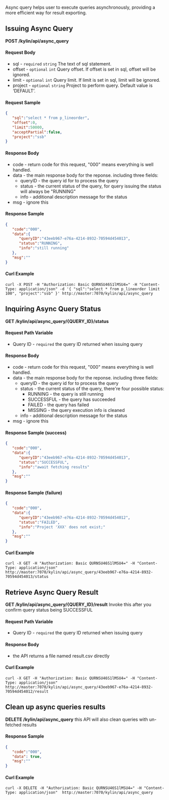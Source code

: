 Async query helps user to execute queries asynchronously, providing a more efficient way for result exporting.

## Issuing Async Query

**POST /kylin/api/async_query**

#### Request Body

- sql - ```required``` ```string``` The text of sql statement.
- offset - ```optional``` ```int``` Query offset. If offset is set in sql, offset will be ignored.
- limit - ```optional``` ```int``` Query limit. If limit is set in sql, limit will be ignored.
- project - ```optional``` ```string``` Project to perform query. Default value is ‘DEFAULT’.

#### Request Sample

```json
{  
   "sql":"select * from p_lineorder",
   "offset":0,
   "limit":50000,
   "acceptPartial":false,
   "project":"ssb"
}
```

#### Response Body

- code - return code for this request, "000" means everything is well handled.
- data - the main response body for the reponse. including three fields:
  - queryID - the query id for to process the query 
  - status - the current status of the query, for query issuing the status will always be "RUNNING"
  - info - additional description message for the status
- msg - ignore this

#### Response Sample

```json
{  
   "code":"000",
   "data":{  
      "queryID":"43eeb967-e76a-4214-8932-70594d454013",
      "status":"RUNNING",
      "info":"still running"
   },
   "msg":""
}
```

#### Curl Example

```
curl -X POST -H "Authorization: Basic QURNSU46S1lMSU4=" -H "Content-Type: application/json" -d '{ "sql":"select * from p_lineorder limit 100", "project":"ssb" }' http://master:7070/kylin/api/async_query
```

## Inquiring Async Query Status

**GET /kylin/api/async_query/{QUERY_ID}/status**

#### Request Path Variable

- Query ID - `required` the query ID returned when issuing query

#### Response Body

- code - return code for this request, "000" means everything is well handled.
- data - the main response body for the reponse. including three fields:
  - queryID - the query id for to process the query 
  - status - the current status of the query, there're four possible status:
    - RUNNING - the query is still running
    - SUCCESSFUL - the query has succeeded
    - FAILED - the query has failed
    - MISSING - the query execution info is cleaned
  - info - additional description message for the status
- msg - ignore this

#### Response Sample (success)

```json
{  
   "code":"000",
   "data":{  
      "queryID":"43eeb967-e76a-4214-8932-70594d454013",
      "status":"SUCCESSFUL",
      "info":"await fetching results"
   },
   "msg":""
}
```

#### Response Sample (failure)

```json
{  
   "code":"000",
   "data":{  
      "queryID":"43eeb967-e76a-4214-8932-70594d454012",
      "status":"FAILED",
      "info":"Project 'XXX' does not exist;"
   },
   "msg":""
}
```

#### Curl Example

```
curl -X GET -H "Authorization: Basic QURNSU46S1lMSU4=" -H "Content-Type: application/json"  http://master:7070/kylin/api/async_query/43eeb967-e76a-4214-8932-70594d454013/status 
```



## Retrieve Async Query Result

**GET /kylin/api/async_query/{QUERY_ID}/result**
Invoke this after you confirm query status being SUCCESSFUL

#### Request Path Variable

- Query ID - `required` the query ID returned when issuing query

#### Response Body

- the API returns a file named result.csv directly

#### Curl Example

```
curl -X GET -H "Authorization: Basic QURNSU46S1lMSU4=" -H "Content-Type: application/json"  http://master:7070/kylin/api/async_query/43eeb967-e76a-4214-8932-70594d454012/result 
```



## Clean up async queries results

**DELETE /kylin/api/async_query**
this API will also clean queries with un-fetched results

#### Response Sample

```json
{  
   "code":"000",
   "data": true,
   "msg":""
}
```

#### Curl Example

```
curl -X DELETE -H "Authorization: Basic QURNSU46S1lMSU4=" -H "Content-Type: application/json"  http://master:7070/kylin/api/async_query
```


